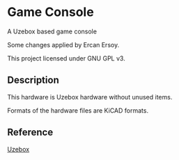 # Game Console

A Uzebox based game console

Some changes applied by Ercan Ersoy.

This project licensed under GNU GPL v3.

## Description

This hardware is Uzebox hardware without unused items.

Formats of the hardware files are KiCAD formats.

## Reference

[Uzebox](https://uzebox.org/)
